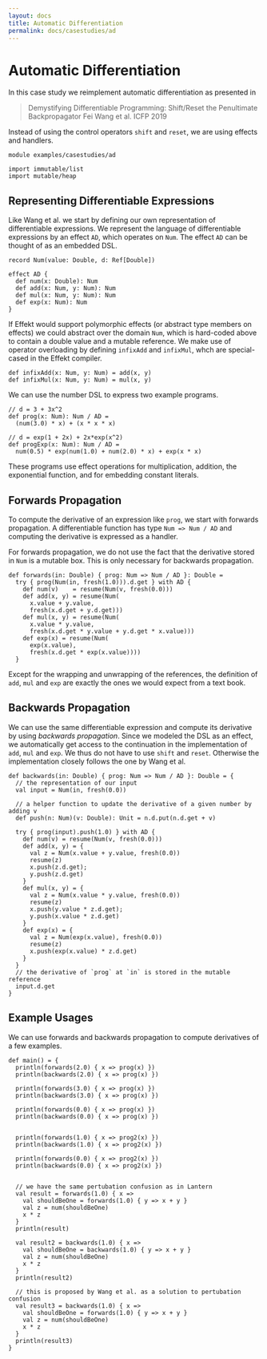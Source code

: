 ```yaml
---
layout: docs
title: Automatic Differentiation
permalink: docs/casestudies/ad
---
```


# Automatic Differentiation
In this case study we reimplement automatic differentiation as presented in

> Demystifying Differentiable Programming: Shift/Reset the Penultimate Backpropagator
> Fei Wang et al. ICFP 2019

Instead of using the control operators `shift` and `reset`, we are using effects and
handlers.
```
module examples/casestudies/ad

import immutable/list
import mutable/heap
```

## Representing Differentiable Expressions
Like Wang et al. we start by defining our own representation of differentiable
expressions. We represent the language of differentiable expressions by an
effect `AD`, which operates on `Num`. The effect `AD` can be thought of as an
embedded DSL.
```
record Num(value: Double, d: Ref[Double])

effect AD {
  def num(x: Double): Num
  def add(x: Num, y: Num): Num
  def mul(x: Num, y: Num): Num
  def exp(x: Num): Num
}
```
If Effekt would support polymorphic effects (or abstract type members on
effects) we could abstract over the domain `Num`, which is hard-coded above to
contain a double value and a mutable reference.
We make use of operator overloading by defining `infixAdd` and `infixMul`, whch are
special-cased in the Effekt compiler.
```
def infixAdd(x: Num, y: Num) = add(x, y)
def infixMul(x: Num, y: Num) = mul(x, y)
```
We can use the number DSL to express two example programs.
```
// d = 3 + 3x^2
def prog(x: Num): Num / AD =
  (num(3.0) * x) + (x * x * x)

// d = exp(1 + 2x) + 2x*exp(x^2)
def progExp(x: Num): Num / AD =
  num(0.5) * exp(num(1.0) + num(2.0) * x) + exp(x * x)
```
These programs use effect operations for multiplication, addition, the exponential function, and for embedding
constant literals.

## Forwards Propagation
To compute the derivative of an expression like `prog`, we start with
forwards propagation. A differentiable function has type `Num => Num / AD`
and computing the derivative is expressed as a handler.

For forwards propagation, we do not use the fact that the derivative stored
in `Num` is a mutable box. This is only necessary for backwards propagation.
```
def forwards(in: Double) { prog: Num => Num / AD }: Double =
  try { prog(Num(in, fresh(1.0))).d.get } with AD {
    def num(v)    = resume(Num(v, fresh(0.0)))
    def add(x, y) = resume(Num(
      x.value + y.value,
      fresh(x.d.get + y.d.get)))
    def mul(x, y) = resume(Num(
      x.value * y.value,
      fresh(x.d.get * y.value + y.d.get * x.value)))
    def exp(x) = resume(Num(
      exp(x.value),
      fresh(x.d.get * exp(x.value))))
  }
```
Except for the wrapping and unwrapping of the references, the definition
of `add`, `mul` and `exp` are exactly the ones we would expect from a text book.

## Backwards Propagation
We can use the same differentiable expression and compute its derivative
by using _backwards propagation_. Since we modeled the DSL as an effect,
we automatically get access to the continuation in the implementation of
`add`, `mul` and `exp`. We thus do not have to use `shift` and `reset`.
Otherwise the implementation closely follows the one by Wang et al.
```
def backwards(in: Double) { prog: Num => Num / AD }: Double = {
  // the representation of our input
  val input = Num(in, fresh(0.0))

  // a helper function to update the derivative of a given number by adding v
  def push(n: Num)(v: Double): Unit = n.d.put(n.d.get + v)

  try { prog(input).push(1.0) } with AD {
    def num(v) = resume(Num(v, fresh(0.0)))
    def add(x, y) = {
      val z = Num(x.value + y.value, fresh(0.0))
      resume(z)
      x.push(z.d.get);
      y.push(z.d.get)
    }
    def mul(x, y) = {
      val z = Num(x.value * y.value, fresh(0.0))
      resume(z)
      x.push(y.value * z.d.get);
      y.push(x.value * z.d.get)
    }
    def exp(x) = {
      val z = Num(exp(x.value), fresh(0.0))
      resume(z)
      x.push(exp(x.value) * z.d.get)
    }
  }
  // the derivative of `prog` at `in` is stored in the mutable reference
  input.d.get
}
```

## Example Usages
We can use forwards and backwards propagation to compute derivatives of a few
examples.
```
def main() = {
  println(forwards(2.0) { x => prog(x) })
  println(backwards(2.0) { x => prog(x) })

  println(forwards(3.0) { x => prog(x) })
  println(backwards(3.0) { x => prog(x) })

  println(forwards(0.0) { x => prog(x) })
  println(backwards(0.0) { x => prog(x) })


  println(forwards(1.0) { x => prog2(x) })
  println(backwards(1.0) { x => prog2(x) })

  println(forwards(0.0) { x => prog2(x) })
  println(backwards(0.0) { x => prog2(x) })


  // we have the same pertubation confusion as in Lantern
  val result = forwards(1.0) { x =>
    val shouldBeOne = forwards(1.0) { y => x + y }
    val z = num(shouldBeOne)
    x * z
  }
  println(result)

  val result2 = backwards(1.0) { x =>
    val shouldBeOne = backwards(1.0) { y => x + y }
    val z = num(shouldBeOne)
    x * z
  }
  println(result2)

  // this is proposed by Wang et al. as a solution to pertubation confusion
  val result3 = backwards(1.0) { x =>
    val shouldBeOne = forwards(1.0) { y => x + y }
    val z = num(shouldBeOne)
    x * z
  }
  println(result3)
}
```
